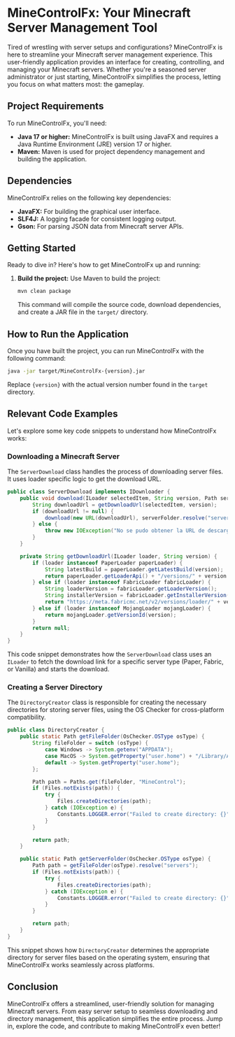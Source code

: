 # MineControlFx: Your Minecraft Server Management Tool

Tired of wrestling with server setups and configurations? MineControlFx is here to streamline your Minecraft server management experience. This user-friendly application provides an interface for creating, controlling, and managing your Minecraft servers. Whether you're a seasoned server administrator or just starting, MineControlFx simplifies the process, letting you focus on what matters most: the gameplay.

## Project Requirements

To run MineControlFx, you'll need:

*   **Java 17 or higher:** MineControlFx is built using JavaFX and requires a Java Runtime Environment (JRE) version 17 or higher.
*   **Maven:** Maven is used for project dependency management and building the application.

## Dependencies

MineControlFx relies on the following key dependencies:

*   **JavaFX:** For building the graphical user interface.
*   **SLF4J:** A logging facade for consistent logging output.
*   **Gson:** For parsing JSON data from Minecraft server APIs.

## Getting Started

Ready to dive in? Here's how to get MineControlFx up and running:

1.  **Build the project:** Use Maven to build the project:

    ```bash
    mvn clean package
    ```

    This command will compile the source code, download dependencies, and create a JAR file in the `target/` directory.

## How to Run the Application

Once you have built the project, you can run MineControlFx with the following command:

```bash
java -jar target/MineControlFx-{version}.jar
```

Replace `{version}` with the actual version number found in the `target` directory.

## Relevant Code Examples

Let's explore some key code snippets to understand how MineControlFx works:

### Downloading a Minecraft Server

The `ServerDownload` class handles the process of downloading server files.  It uses loader specific logic to get the download URL.

```java
public class ServerDownload implements IDownloader {
    public void download(ILoader selectedItem, String version, Path serverFolder) throws IOException {
        String downloadUrl = getDownloadUrl(selectedItem, version);
        if (downloadUrl != null) {
            download(new URL(downloadUrl), serverFolder.resolve("server.jar"));
        } else {
            throw new IOException("No se pudo obtener la URL de descarga para el loader seleccionado.");
        }
    }

    private String getDownloadUrl(ILoader loader, String version) {
        if (loader instanceof PaperLoader paperLoader) {
            String latestBuild = paperLoader.getLatestBuild(version);
            return paperLoader.getLoaderApi() + "/versions/" + version + "/builds/" + latestBuild + "/downloads/paper-" + version + "-" + latestBuild + ".jar";
        } else if (loader instanceof FabricLoader fabricLoader) {
            String loaderVersion = fabricLoader.getLoaderVersion();
            String installerVersion = fabricLoader.getInstallerVersion();
            return "https://meta.fabricmc.net/v2/versions/loader/" + version + "/" + loaderVersion + "/" + installerVersion + "/server/jar";
        } else if (loader instanceof MojangLoader mojangLoader) {
            return mojangLoader.getVersionId(version);
        }
        return null;
    }
}
```

This code snippet demonstrates how the `ServerDownload` class uses an `ILoader` to fetch the download link for a specific server type (Paper, Fabric, or Vanilla) and starts the download.

### Creating a Server Directory

The `DirectoryCreator` class is responsible for creating the necessary directories for storing server files, using the OS Checker for cross-platform compatibility.

```java
public class DirectoryCreator {
    public static Path getFileFolder(OsChecker.OSType osType) {
        String fileFolder = switch (osType) {
            case Windows -> System.getenv("APPDATA");
            case MacOS -> System.getProperty("user.home") + "/Library/Application Support";
            default -> System.getProperty("user.home");
        };

        Path path = Paths.get(fileFolder, "MineControl");
        if (Files.notExists(path)) {
            try {
                Files.createDirectories(path);
            } catch (IOException e) {
                Constants.LOGGER.error("Failed to create directory: {}", path, e);
            }
        }

        return path;
    }

    public static Path getServerFolder(OsChecker.OSType osType) {
        Path path = getFileFolder(osType).resolve("servers");
        if (Files.notExists(path)) {
            try {
                Files.createDirectories(path);
            } catch (IOException e) {
                Constants.LOGGER.error("Failed to create directory: {}", path, e);
            }
        }

        return path;
    }
}
```

This snippet shows how `DirectoryCreator` determines the appropriate directory for server files based on the operating system, ensuring that MineControlFx works seamlessly across platforms.

## Conclusion

MineControlFx offers a streamlined, user-friendly solution for managing Minecraft servers. From easy server setup to seamless downloading and directory management, this application simplifies the entire process.  Jump in, explore the code, and contribute to making MineControlFx even better!
